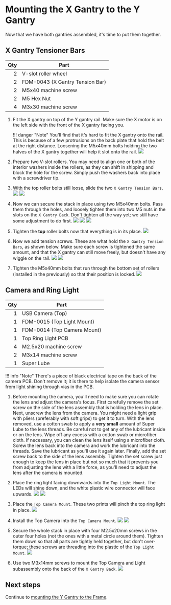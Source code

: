 # Mounting the X Gantry to the Y Gantry

Now that we have both gantries assembled, it's time to put them together.

## X Gantry Tensioner Bars

| Qty | Part                            |
|----:|---------------------------------|
|   2 | V-slot roller wheel             |
|   2 | FDM-0043 (X Gantry Tension Bar) |
|   2 | M5x40 machine screw             |
|   2 | M5 Hex Nut                      |
|   4 | M3x30 machine screw             |

1. Fit the X gantry on top of the Y gantry rail. Make sure the X motor is on the left side with the front of the X gantry facing you.

    !!! danger "Note"
        You'll find that it's hard to fit the X gantry onto the rail. This is because of a few protrusions on the back plate that hold the belt at the right distance. Loosening the M5x40mm bolts holding the two halves of the X gantry together will help it slot onto the rail.
  ![](images/Mounting-X-To-Y-Step-1.webp)

1. Prepare two V-slot rollers. You may need to align one or both of the interior washers inside the rollers, as they can shift in shipping and block the hole for the screw. Simply push the washers back into place with a screwdriver tip.

2. With the top roller bolts still loose, slide the two `X Gantry Tension Bars`.
  ![](images/Mounting-X-To-Y-Step-3.webp)
  ![](images/Mounting-X-To-Y-Step-3-2.webp)

1. Now we can secure the stack in place using two M5x40mm bolts. Pass them through the holes, and loosely tighten them into two M5 nuts in the slots on the `X Gantry Back`. Don't tighten all the way yet; we still have some adjustment to do first.
  ![](images/Mounting-X-To-Y-Step-4.webp)
  ![](images/Mounting-X-To-Y-Step-4-4.webp)
  ![](images/Mounting-X-To-Y-Step-4-3.webp)

1. Tighten the **top** roller bolts now that everything is in its place.
  ![](images/Mounting-X-To-Y-Step-5.webp)

1. Now we add tension screws. These are what hold the `X Gantry Tension Bars`, as shown below. Make sure each screw is tightened the same amount, and that the X gantry can still move freely, but doesn't have any wiggle on the rail.
  ![](images/Mounting-X-To-Y-Step-6.webp)
  ![](images/Mounting-X-To-Y-Step-6-2.webp)

1. Tighten the M5x40mm bolts that run through the bottom set of rollers (installed in the previously) so that their position is locked.
  ![](images/Mounting-X-To-Y-Step-4.webp)

## Camera and Ring Light

| Qty | Part                        |
|----:|-----------------------------|
|   1 | USB Camera (Top)            |
|   1 | FDM-0015 (Top Light Mount)  |
|   1 | FDM-0014 (Top Camera Mount) |
|   1 | Top Ring Light PCB          |
|   4 | M2.5x20 machine screw       |
|   2 | M3x14 machine screw         |
|   1 | Super Lube                  |

!!! info "Note"
    There's a piece of black electrical tape on the back of the camera PCB. Don't remove it; it is there to help isolate the camera sensor from light shining through vias in the PCB.

1. Before mounting the camera, you'll need to make sure you can rotate the lens and adjust the camera's focus. First carefully remove the set screw on the side of the lens assembly that is holding the lens in place. Next, unscrew the lens from the camera. You might need a light grip with pliers (preferably with soft grips) to get it to turn. With the lens removed, use a cotton swab to apply a **very small** amount of Super Lube to the lens threads. Be careful not to get any of the lubricant inside or on the lens. Wipe off any excess with a cotton swab or microfiber cloth. If necessary, you can clean the lens itself using a microfiber cloth. Screw the lens back into the camera and work the lubricant into the threads. Save the lubricant as you'll use it again later. Finally, add the set screw back to the side of the lens assembly. Tighten the set screw just enough to keep the lens in place but not so much that it prevents you from adjusting the lens with a little force, as you'll need to adjust the lens after the camera is mounted.

2. Place the ring light facing downwards into the `Top Light Mount`. The LEDs will shine down, and the white plastic wire connector will face upwards.
  ![](images/IMG_0771.webp)
  ![](images/IMG_0772.webp)

1.  Place the `Top Camera Mount`. These two prints will pinch the top ring light in place.
  ![](images/Mounting-X-To-Y-Step-9-ALT.webp)

1.  Install the Top Camera into the `Top Camera Mount`.
  ![](images/Mounting-X-To-Y-Step-11.webp)
  ![](images/Mounting-X-To-Y-Step-11-2-MANUAL.webp)

1.  Secure the whole stack in place with four M2.5x20mm screws in the outer four holes (not the ones with a metal circle around them). Tighten them down so that all parts are tightly held together, but don't over-torque; these screws are threading into the plastic of the `Top Light Mount`.
  ![](images/Mounting-X-To-Y-Step-12.webp)

1.  Use two M3x14mm screws to mount the Top Camera and Light subassembly onto the back of the `X Gantry Back`.
  ![](images/Mounting-X-To-Y-Step-13.webp)

## Next steps

Continue to [mounting the Y Gantry to the Frame](../9-mount-y-to-frame/index.md).
